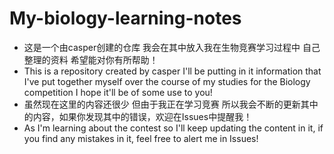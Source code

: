# My-biology-learning-notes
* 这是一个由casper创建的仓库 我会在其中放入我在生物竞赛学习过程中 自己整理的资料 希望能对你有所帮助！
* This is a repository created by casper I'll be putting in it information that I've put together myself over the course of my studies for the Biology competition I hope it'll be of some use to you!
* 虽然现在这里的内容还很少 但由于我正在学习竞赛 所以我会不断的更新其中的内容，如果你发现其中的错误，欢迎在Issues中提醒我！
* As I'm learning about the contest so I'll keep updating the content in it, if you find any mistakes in it, feel free to alert me in Issues!


 
